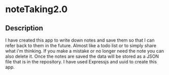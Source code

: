 # noteTaking2.0

## Description
I have created this app to write down notes and save them so that I can refer back to them in the future. Almost like a todo list or to simply share what i'm thinking. If you make a mistake or no longer need the note you can also delete it.
Once the notes are saved the data will be stored as a JSON file that is in the repository.
I have used Expressjs and uuid to create this app. 

